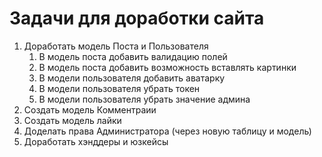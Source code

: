 # Задачи для доработки сайта

1. Доработать модель Поста и Пользователя
    1. В модель поста добавить валидацию полей
    2. В модель поста добавить возможность вставлять картинки
    3. В модели пользователя добавить аватарку 
    4. В модели пользователя убрать токен
    5. В модели пользователя убрать значение админа
2. Создать модель Комментраии
3. Создать модель лайки
4. Доделать права Администратора (через новую таблицу и модель)
5. Доработать хэнддеры и юзкейсы